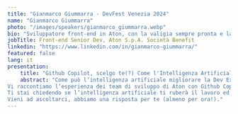 ```yaml
---
title: "Gianmarco Giummarra - DevFest Venezia 2024"
name: "Gianmarco Giummarra"
photo: "/images/speakers/gianmarco_giummarra.webp"
bio: "Sviluppatore front-end in Aton, con la valigia sempre pronta e la chitarra a portata di mano. La mia vita è un continuo movimento tra Lombardia, Sicilia e Veneto."
jobTitle: Front-end Senior Dev, Aton S.p.A. Società Benefit
linkedin: "https://www.linkedin.com/in/gianmarco-giummarra/"
featured: false
lang: it
presentation:
    title: "Github Copilot, scelgo te(?) Come l'Intelligenza Artificiale ha cambiato la nostra Dev Experience"
    abstract: "Come può l’intelligenza artificiale migliorare la Dev Experience di ognuno di noi? Incrementa la nostra produttività? È forse vero che fa tutto il lavoro al posto nostro?
Vi raccontiamo l’esperienza dei team di sviluppo di Aton con Github Copilot: perché abbiamo iniziato a usarlo, come è andata e se abbiamo infine deciso di renderlo uno strumento di lavoro per tutte le nostre sviluppatrici e sviluppatori.
Ti stai chiedendo se l’intelligenza artificiale ti ruberà il lavoro ed è forse il momento di trasformare il tuo hobby per la coltivazione di basilico in vasetto nella tua nuova job description su LinkedIn?
Vieni ad ascoltarci, abbiamo una risposta per te (almeno per ora!)."
---
```

